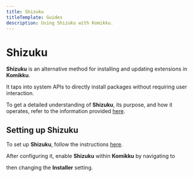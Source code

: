 ```yaml
---
title: Shizuku
titleTemplate: Guides
description: Using Shizuku with Komikku.
---
```


# Shizuku
**Shizuku** is an alternative method for installing and updating extensions in **Komikku**.

It taps into system APIs to directly install packages without requiring user interaction.

To get a detailed understanding of **Shizuku**, its purpose, and how it operates, refer to the information provided [here](https://shizuku.rikka.app/introduction/).

## Setting up Shizuku
To set up **Shizuku**, follow the instructions [here](https://shizuku.rikka.app/guide/setup/).

After configuring it, enable **Shizuku** within **Komikku** by navigating to <nav to="advanced"> then changing the **Installer** setting.
